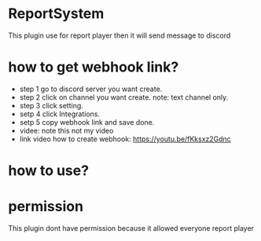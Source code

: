 # ReportSystem
  This plugin use for report player then it will send message to discord

# how to get webhook link?
 - step 1 go to discord server you want create.
 - step 2 click on channel you want create.  note: text channel only.
 - step 3 click setting.
 - setp 4 click Integrations.
 - setp 5 copy webhook link and save done.
 - videe: note this not my video
 - link video how to create webhook: https://youtu.be/fKksxz2Gdnc
# how to use?



# permission
  This plugin dont have permission because it allowed everyone report player
